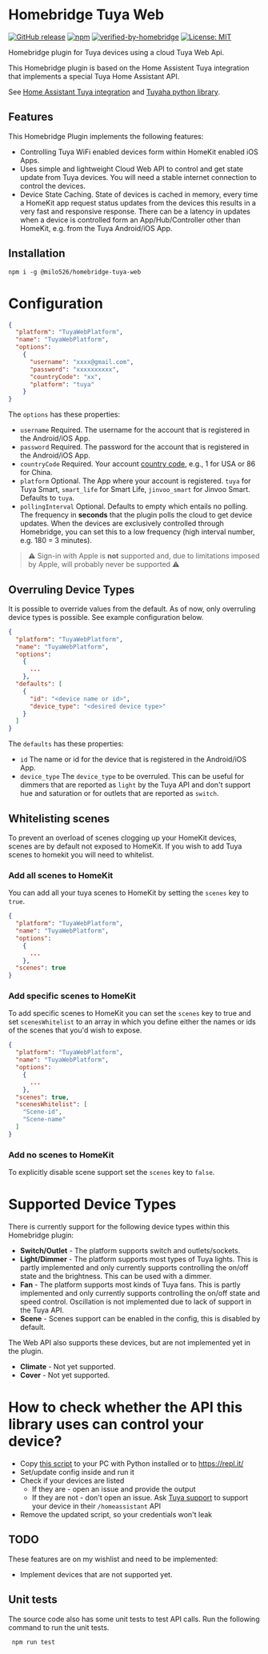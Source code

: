 # Homebridge Tuya Web

[![GitHub release](https://img.shields.io/github/release/milo526/homebridge-tuya-web.svg)](https://github.com/milo526/homebridge-tuya-web/releases)
[![npm](https://img.shields.io/npm/dm/@milo526/homebridge-tuya-web.svg)](https://www.npmjs.com/package/@milo526/homebridge-tuya-web)
[![verified-by-homebridge](https://badgen.net/badge/homebridge/verified/purple)](https://github.com/homebridge/homebridge/wiki/Verified-Plugins)
[![License: MIT](https://img.shields.io/badge/License-MIT-yellow.svg)](https://opensource.org/licenses/MIT)

Homebridge plugin for Tuya devices using a cloud Tuya Web Api.

This Homebridge plugin is based on the Home Assistent Tuya integration that implements a special Tuya Home Assistant API.

See [Home Assistant Tuya integration](https://www.home-assistant.io/components/tuya/) and [Tuyaha python library](https://github.com/PaulAnnekov/tuyaha).

## Features

This Homebridge Plugin implements the following features:

- Controlling Tuya WiFi enabled devices form within HomeKit enabled iOS Apps.
- Uses simple and lightweight Cloud Web API to control and get state update from Tuya devices. You will need a stable internet connection to control the devices.
- Device State Caching. State of devices is cached in memory, every time a HomeKit app request status updates from the devices this results in a very fast and responsive response. There can be a latency in updates when a device is controlled form an App/Hub/Controller other than HomeKit, e.g. from the Tuya Android/iOS App.

## Installation

```
npm i -g @milo526/homebridge-tuya-web
```

# Configuration

```json
{
  "platform": "TuyaWebPlatform",
  "name": "TuyaWebPlatform",
  "options":
    {
      "username": "xxxx@gmail.com",
      "password": "xxxxxxxxxx",
      "countryCode": "xx",
      "platform": "tuya"
    }
}
```

The `options` has these properties:

- `username` Required. The username for the account that is registered in the Android/iOS App.
- `password` Required. The password for the account that is registered in the Android/iOS App.
- `countryCode` Required. Your account [country code](https://www.countrycode.org/), e.g., 1 for USA or 86 for China.
- `platform` Optional. The App where your account is registered. `tuya` for Tuya Smart, `smart_life` for Smart Life, `jinvoo_smart` for Jinvoo Smart. Defaults to `tuya`.
- `pollingInterval` Optional. Defaults to empty which entails no polling. The frequency in **seconds** that the plugin polls the cloud to get device updates. When the devices are exclusively controlled through Homebridge, you can set this to a low frequency (high interval number, e.g. 180 = 3 minutes).

> :warning: Sign-in with Apple is **not** supported and, due to limitations imposed by Apple, will probably never be supported :warning:  

## Overruling Device Types

It is possible to override values from the default. As of now, only overruling device types is possible. See example configuration below.

```json
{
  "platform": "TuyaWebPlatform",
  "name": "TuyaWebPlatform",
  "options":
    {
      ...
    },
  "defaults": [
    {
      "id": "<device name or id>",
      "device_type": "<desired device type>"
    }
  ]
}
```

The `defaults` has these properties:

- `id` The name or id for the device that is registered in the Android/iOS App.
- `device_type` The `device_type` to be overruled. This can be useful for dimmers that are reported as `light` by the Tuya API and don't support hue and saturation or for outlets that are reported as `switch`.

## Whitelisting scenes

To prevent an overload of scenes clogging up your HomeKit devices, scenes are by default not exposed to HomeKit. If you wish to add Tuya scenes to homekit you will need to whitelist.

### Add all scenes to HomeKit

You can add all your tuya scenes to HomeKit by setting the `scenes` key to `true`.
```json
{
  "platform": "TuyaWebPlatform",
  "name": "TuyaWebPlatform",
  "options":
    {
      ...
    },
  "scenes": true
}
``` 

### Add specific scenes to HomeKit

To add specific scenes to HomeKit you can set the `scenes` key to true and set `scenesWhitelist` to an array in which you define either the names or ids of the scenes that you'd wish to expose.
```json
{
  "platform": "TuyaWebPlatform",
  "name": "TuyaWebPlatform",
  "options":
    {
      ...
    },
  "scenes": true,
  "scenesWhitelist": [
    "Scene-id",
    "Scene-name"
  ]
}
```

### Add no scenes to HomeKit

To explicitly disable scene support set the `scenes` key to `false`.

# Supported Device Types

There is currently support for the following device types within this Homebridge plugin:

- **Switch/Outlet** - The platform supports switch and outlets/sockets.
- **Light/Dimmer** - The platform supports most types of Tuya lights. This is partly implemented and only currently supports controlling the on/off state and the brightness. This can be used with a dimmer.
- **Fan** - The platform supports most kinds of Tuya fans. This is partly implemented and only currently supports controlling the on/off state and speed control. Oscillation is not implemented due to lack of support in the Tuya API.
- **Scene** - Scenes support can be enabled in the config, this is disabled by default.

The Web API also supports these devices, but are not implemented yet in the plugin.

- **Climate** - Not yet supported.
- **Cover** - Not yet supported.

# How to check whether the API this library uses can control your device?

- Copy [this script](https://github.com/milo526/homebridge-tuya-web/blob/master/tools/debug_discovery.py) to your PC with Python
  installed or to https://repl.it/
- Set/update config inside and run it
- Check if your devices are listed
  - If they are - open an issue and provide the output
  - If they are not - don't open an issue. Ask [Tuya support](mailto:support@tuya.com) to support your device in their 
    `/homeassistant` API
- Remove the updated script, so your credentials won't leak

## TODO

These features are on my wishlist and need to be implemented:

- Implement devices that are not supported yet.

## Unit tests

The source code also has some unit tests to test API calls. Run the following command to run the unit tests.

```
 npm run test
```
